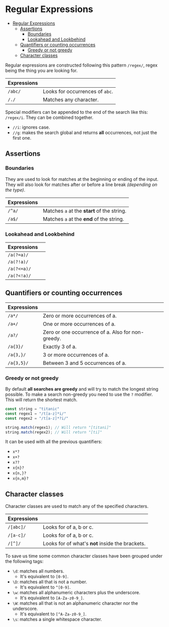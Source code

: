 # Regular Expressions

- [Regular Expressions](#regular-expressions)
  - [Assertions](#assertions)
    - [Boundaries](#boundaries)
    - [Lookahead and Lookbehind](#lookahead-and-lookbehind)
  - [Quantifiers or counting occurrences](#quantifiers-or-counting-occurrences)
    - [Greedy or not greedy](#greedy-or-not-greedy)
  - [Character classes](#character-classes)

Regular expressions are constructed following this pattern `/regex/`, regex being the thing you are looking for.

| Expressions |                                 |
| ----------- | ------------------------------- |
| `/abc/`     | Looks for occurrences of `abc`. |
| `/./`       | Matches any character.          |

Special modifiers can be appended to the end of the search like this: `/regex/i`. They can be combined together.

- `//i`: ignores case.
- `//g`: makes the search global and returns **all** occurrences, not just the first one.

## Assertions

### Boundaries

They are used to look for matches at the beginning or ending of the input. They will also look for matches after or before a line break *(depending on the type)*.

| Expressions |                                             |
| ----------- | ------------------------------------------- |
| `/^a/`      | Matches `a` at the **start** of the string. |
| `/a$/`      | Matches `a` at the **end** of the string.   |

### Lookahead and Lookbehind

| Expressions |     |
| ----------- | --- |
| `/a(?=a)/`  |     |
| `/a(?!a)/`  |     |
| `/a(?<=a)/` |     |
| `/a(?<!a)/` |     |

## Quantifiers or counting occurrences

| Expressions |                                                   |
| ----------- | ------------------------------------------------- |
| `/a*/`      | Zero or more occurrences of a.                    |
| `/a+/`      | One or more occurrences of a.                     |
| `/a?/`      | Zero or one occurrence of a. Also for non-greedy. |
| `/a{3}/`    | Exactly 3 of a.                                   |
| `/a{3,}/`   | 3 or more occurrences of a.                       |
| `/a{3,5}/`  | Between 3 and 5 occurrences of a.                 |

### Greedy or not greedy

By default **all searches are greedy** and will try to match the longest string possible. To make a search non-greedy you need to use the `?` modifier.  
This will return the shortest match.

```js
const string = "titanic"
const regex1 = "/t[a-z]*i/"
const regex2 = "/t[a-z]*?i/"

string.match(regex1); // Will return "[titani]"
string.match(regex2); // Will return "[ti]"
```

It can be used with all the previous quantifiers:

- `x*?`
- `x+?`
- `x??`
- `x{n}?`
- `x{n,}?`
- `x{n,m}?`

## Character classes

Character classes are used to match any of the specified characters.

| Expressions |                                                  |
| ----------- | ------------------------------------------------ |
| `/[abc]/`   | Looks for of a, b or c.                          |
| `/[a-c]/`   | Looks for of a, b or c.                          |
| `/[^]/`     | Looks for of what's **not** inside the brackets. |

To save us time some common character classes have been grouped under the following tags:

- `\d`: matches all numbers.
  - It's equivalent to `[0-9]`.
- `\D`: matches all that is not a number.
  - It's equivalent to `^[0-9]`.
- `\w`: matches all alphanumeric characters plus the underscore.
  - It's equivalent to `[A-Za-z0-9_]`.
- `\W`: matches all that is not an alphanumeric character nor the underscore.
  - It's equivalent to `[^A-Za-z0-9_]`.
- `\s`: matches a single whitespace character.

